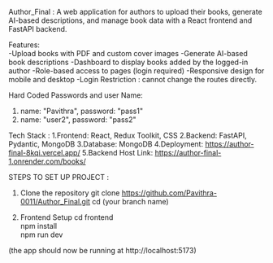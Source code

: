 Author_Final :
A web application for authors to upload their books, generate AI-based descriptions, and manage book data with a React frontend and FastAPI backend.



Features:  
-Upload books with PDF and custom cover images
-Generate AI-based book descriptions
-Dashboard to display books added by the logged-in author
-Role-based access to pages (login required)
-Responsive design for mobile and desktop
-Login Restriction : cannot change the routes directly.

Hard Coded Passwords and user Name:
1. name: "Pavithra",   password: "pass1"
2. name: "user2", password: "pass2"

Tech Stack :
1.Frontend: React, Redux Toolkit, CSS
2.Backend: FastAPI, Pydantic, MongoDB
3.Database: MongoDB
4.Deployment: https://author-final-8kqi.vercel.app/
5.Backend Host Link: https://author-final-1.onrender.com/books/     



STEPS TO SET UP PROJECT :

1. Clone the repository
git clone https://github.com/Pavithra-0011/Author_Final.git
cd (your branch name)

2. Frontend Setup
cd frontend   
npm install   
npm run dev 

(the app should now be running at http://localhost:5173)















































<!-- # React + Vite

This template provides a minimal setup to get React working in Vite with HMR and some ESLint rules.

Currently, two official plugins are available:

- [@vitejs/plugin-react](https://github.com/vitejs/vite-plugin-react/blob/main/packages/plugin-react) uses [Babel](https://babeljs.io/) for Fast Refresh
- [@vitejs/plugin-react-swc](https://github.com/vitejs/vite-plugin-react/blob/main/packages/plugin-react-swc) uses [SWC](https://swc.rs/) for Fast Refresh

## Expanding the ESLint configuration

If you are developing a production application, we recommend using TypeScript with type-aware lint rules enabled. Check out the [TS template](https://github.com/vitejs/vite/tree/main/packages/create-vite/template-react-ts) for information on how to integrate TypeScript and [`typescript-eslint`](https://typescript-eslint.io) in your project. -->
